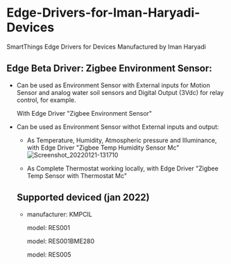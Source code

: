 # Edge-Drivers-for-Iman-Haryadi-Devices
SmartThings Edge Drivers for Devices Manufactured by Iman Haryadi

## Edge Beta Driver: Zigbee Environment Sensor:
- Can be used as Environment Sensor with External inputs for Motion Sensor and analog water soil sensors and Digital Output (3Vdc) for relay control, for example.

  With Edge Driver "Zigbee Environment Sensor"

- Can be used as Environment Sensor withot External inputs and output:

    -  As Temperature, Humidity, Atmospheric pressure and Illuminance, with Edge Driver "Zigbee Temp Humidity Sensor Mc"
    ![Screenshot_20220121-131710](https://user-images.githubusercontent.com/74271621/150533571-f1b40aaa-adc5-43b6-aa34-e5935e53397f.png)

    -  As Complete Thermostat working locally, with Edge Driver "Zigbee Temp Sensor with Thermostat Mc"
 
  ## Supported deviced (jan 2022)

  - manufacturer: KMPCIL

    model: RES001

    model: RES001BME280

    model: RES005
    

